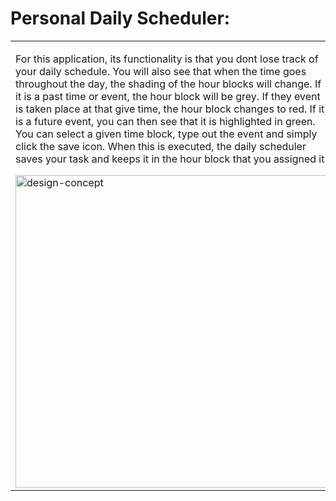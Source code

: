 # Personal Daily Scheduler:



<table>
	<!--DESIGNING CODE-ENGINE-->
	<tr>
		<td>
            <p> For this application, its functionality is that you dont lose track of your daily schedule. You will also see that when the time goes throughout the day, the shading of the hour blocks will change. If it is a past time or event, the hour block will be grey. If they event is taken place at that give time, the hour block changes to red. If it is a future event, you can then see that it is highlighted in green.
			<br>
			You can select a given time block, type out the event and simply click the save icon. When this is executed, the daily scheduler saves your task and keeps it in the hour block that you assigned it.
			</p>
			<img width="500" alt="design-concept" src="https://user-images.githubusercontent.com/72667159/101398912-c5d42380-389c-11eb-8dcb-b8ba57f6b14f.gif">
		</td>
	</tr>
